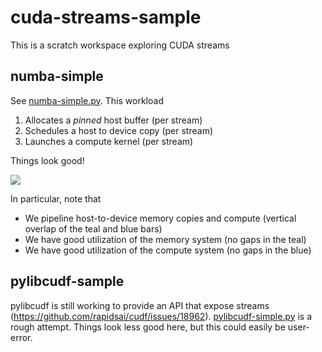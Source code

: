 # cuda-streams-sample

This is a scratch workspace exploring CUDA streams

## numba-simple

See [numba-simple.py](./numba-simple.py). This workload

1. Allocates a *pinned* host buffer (per stream)
2. Schedules a host to device copy (per stream)
3. Launches a compute kernel (per stream)

Things look good!

![](https://github.com/user-attachments/assets/92c9fbcf-5975-457d-af5d-1064439bdb0a)


In particular, note that

- We pipeline host-to-device memory copies and compute (vertical overlap of the teal and blue bars)
- We have good utilization of the memory system (no gaps in the teal)
- We have good utilization of the compute system (no gaps in the blue)


## pylibcudf-sample

pylibcudf is still working to provide an API that expose streams (https://github.com/rapidsai/cudf/issues/18962). [pylibcudf-simple.py](./pylibcudf-simple.py)
is a rough attempt. Things look less good here, but this could easily be user-error.


